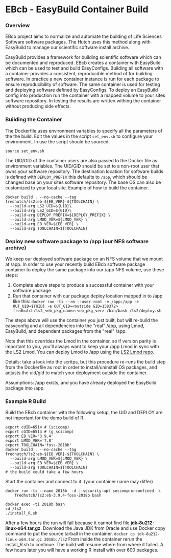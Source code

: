 # EBcb - EasyBuild Container Build

### Overview
EBcb project aims to normalize and automate the building of
Life Sciences Software software packages. The Hutch
uses this method along with EasyBuild to manage our scientific software install
archive.

EasyBuild provides a framework for building scientific software which can be
documented and reproduced. EBcb creates a container with EasyBuild which can be
used to test and build EasyConfigs. Building all software with a container provides
a consistent, reproducible method of for building software. In practice
a new container instance is run for each package to ensure reproducibility of
software. The same container is used for testing and deploying software defined by
EasyConfigs. To deploy an EasyBuild config into production run the
container with a mapped volume to your sites software repository. In testing the
results are written withing the container without producing side effects.

### Building the Container
The Dockerfile uses environment variables to specify all the parameters of the
the build. Edit the values in the script ```set_env.sh``` to configure your
environment. In use the script should be sourced.
```
source set_env.sh
```
The UID/GID of the container users are also
passed to the Docker file as environment variables. The UID/GID should be set
to a non-root user that owns your software repository. The destination location
for software builds is defined with ```DEPLOY_PREFIX``` this defaults to
```/app```, which should be changed base on your sites software repository.
The base OS can also be customized to your local site. Example of how to build
the container.

```
docker build . --no-cache --tag fredhutch/ls2:eb-${EB_VER}-${TOOLCHAIN} \
  --build-arg LS2_UID=${UID}\
  --build-arg LS2_GID=${GID}\
  --build-arg DEPLOY_PREFIX=${DEPLOY_PREFIX} \
  --build-arg LMOD_VER=${LMOD_VER} \
  --build-arg EB_VER=${EB_VER} \
  --build-arg TOOLCHAIN=${TOOLCHAIN}
```

### Deploy new software package to /app (our NFS software archive)
We keep our deployed software package on an NFS volume that we mount at /app. In order to use your recently
build EBcb software package container to deploy the same package into our /app NFS volume, use these steps:

1. Complete above steps to produce a successful container with your software package
1. Run that container with our package deploy location mapped in to /app like this: `docker run -ti --rm --user root -v /app:/app -e OUT_UID=${UID} -e OUT_GID=<outside GID=158372> fredhutch/ls2_<eb_pkg_name>:<eb_pkg_ver> /bin/bash /ls2/deploy.sh`

The steps above will use the container you just built, but will re-build the easyconfig and all dependencies into the "real" /app, using Lmod, EasyBuild, and dependent packages from the "real" /app.

Note that this overrides the Lmod in the container, so if version parity is important to you, you'll always want to keep your /app Lmod in sync with the LS2 Lmod. You can deploy Lmod to /app using the [LS2 Lmod repo](https://github.com/FredHutch/ls2_lmod).

Details: take a look into the scritps, but this procedure re-runs the build step from the Dockerfile as root in order to install/uninstall OS packages, and adjusts the uid/gid to match your deployment outside the container.

Assumptions: /app exists, and you have already deployed the EasyBuild package into /app.

### Example R Build
Build the EBcb container with the following setup, the UID and DEPLOY are not
important for the demo build of R.
```
export cUID=6514 # (scicomp)
export cGID=6514 # (g_scicomp)
export EB_VER='3.9.4'
export LMOD_VER='7.8'
export TOOLCHAIN='foss-2018b'
docker build . --no-cache --tag fredhutch/ls2:eb-${EB_VER}-${TOOLCHAIN} \
  --build-arg LMOD_VER=${LMOD_VER} \
  --build-arg EB_VER=${EB_VER} \
  --build-arg TOOLCHAIN=${TOOLCHAIN}
# the build could take a few hours
```
Start the container and connect to it. (your container name may differ)
```
docker run -ti --name 2018b  -d --security-opt seccomp:unconfined  \
    fredhutch/ls2:eb-3.9.4-foss-2018b bash

docker exec -ti 2018b bash
cd /ls2
./install_R.sh
```
After a few hours the run will fail because it cannot find file
**jdk-8u212-linux-x64.tar.gz**.  Download the Java JDK from Oracle
and use Docker copy command to put the source tarball in the container.
```docker cp jdk-8u212-linux-x64.tar.gz 2018b:/ls2``` From inside the container
rerun the install_R.sh to continue.  The build will resume where from where
it failed. A few hours later you will have a working R install with over 600
packages.


